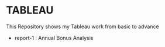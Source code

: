 # TABLEAU
This Repository shows my Tableau work from basic to advance
* report-1 : Annual Bonus Analysis
